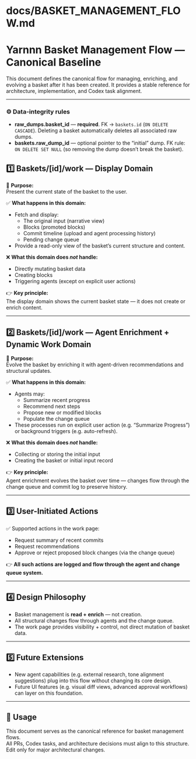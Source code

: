 # docs/BASKET_MANAGEMENT_FLOW.md
# Yarnnn Basket Management Flow — Canonical Baseline

This document defines the canonical flow for managing, enriching, and evolving a basket after it has been created. It provides a stable reference for architecture, implementation, and Codex task alignment.

---

### ⚙️ Data-integrity rules
* **raw_dumps.basket_id** — **required**. FK → `baskets.id` (`ON DELETE CASCADE`).
  Deleting a basket automatically deletes all associated raw dumps.
* **baskets.raw_dump_id** — optional pointer to the “initial” dump.
  FK rule: `ON DELETE SET NULL` (so removing the dump doesn’t break the basket).



## 1️⃣ Baskets/[id]/work — Display Domain

👑 **Purpose:**  
Present the current state of the basket to the user.

✅ **What happens in this domain:**  
- Fetch and display:
  - The original input (narrative view)
  - Blocks (promoted blocks)
  - Commit timeline (upload and agent processing history)
  - Pending change queue  
- Provide a read-only view of the basket’s current structure and content.

❌ **What this domain does *not* handle:**  
- Directly mutating basket data  
- Creating blocks  
- Triggering agents (except on explicit user actions)

👉 **Key principle:**  
The display domain shows the current basket state — it does not create or enrich content.

---

## 2️⃣ Baskets/[id]/work — Agent Enrichment + Dynamic Work Domain

👑 **Purpose:**  
Evolve the basket by enriching it with agent-driven recommendations and structural updates.

✅ **What happens in this domain:**  
- Agents may:
  - Summarize recent progress
  - Recommend next steps
  - Propose new or modified blocks
  - Populate the change queue  
- These processes run on explicit user action (e.g. “Summarize Progress”) or background triggers (e.g. auto-refresh).

❌ **What this domain does *not* handle:**  
- Collecting or storing the initial input  
- Creating the basket or initial input record  

👉 **Key principle:**  
Agent enrichment evolves the basket over time — changes flow through the change queue and commit log to preserve history.

---

## 3️⃣ User-Initiated Actions

✅ Supported actions in the work page:
- Request summary of recent commits  
- Request recommendations  
- Approve or reject proposed block changes (via the change queue)  

👉 **All such actions are logged and flow through the agent and change queue system.**

---

## 4️⃣ Design Philosophy

- Basket management is **read + enrich** — not creation.
- All structural changes flow through agents and the change queue.
- The work page provides visibility + control, not direct mutation of basket data.

---

## 5️⃣ Future Extensions

- New agent capabilities (e.g. external research, tone alignment suggestions) plug into this flow without changing its core design.
- Future UI features (e.g. visual diff views, advanced approval workflows) can layer on this foundation.

---

## 📌 Usage

This document serves as the canonical reference for basket management flows.  
All PRs, Codex tasks, and architecture decisions must align to this structure.  
Edit only for major architectural changes.

